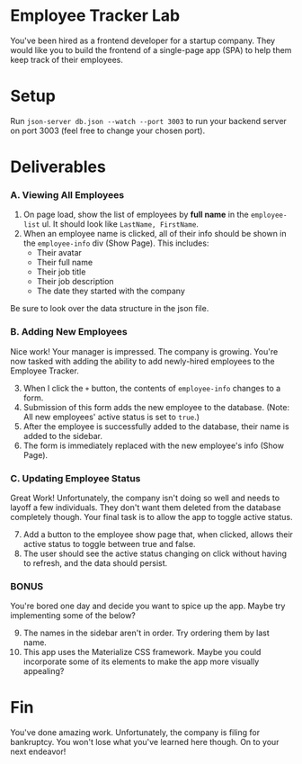 # Employee Tracker Lab
You've been hired as a frontend developer for a startup company. They would like you to build the frontend of a single-page app (SPA) to help them keep track of their employees.

# Setup
Run `json-server db.json --watch --port 3003` to run your backend server on port 3003 (feel free to change your chosen port).

# Deliverables
### A. Viewing All Employees
1. On page load, show the list of employees by **full name** in the `employee-list` ul. It should look like `LastName, FirstName`.
2. When an employee name is clicked, all of their info should be shown in the `employee-info` div (Show Page). This includes:
    - Their avatar
    - Their full name
    - Their job title
    - Their job description
    - The date they started with the company

Be sure to look over the data structure in the json file.

### B. Adding New Employees
Nice work! Your manager is impressed. The company is growing. You're now tasked with adding the ability to add newly-hired employees to the Employee Tracker.

3. When I click the `+` button, the contents of `employee-info` changes to a form.
4. Submission of this form adds the new employee to the database. (Note: All new employees' active status is set to `true`.)
5. After the employee is successfully added to the database, their name is added to the sidebar.
6. The form is immediately replaced with the new employee's info (Show Page).

### C. Updating Employee Status
Great Work! Unfortunately, the company isn't doing so well and needs to layoff a few individuals. They don't want them deleted from the database completely though. Your final task is to allow the app to toggle active status.

7. Add a button to the employee show page that, when clicked, allows their active status to toggle between true and false.
8. The user should see the active status changing on click without having to refresh, and the data should persist.

### BONUS
You're bored one day and decide you want to spice up the app. Maybe try implementing some of the below?

9. The names in the sidebar aren't in order. Try ordering them by last name.
10. This app uses the Materialize CSS framework. Maybe you could incorporate some of its elements to make the app more visually appealing?

# Fin
You've done amazing work. Unfortunately, the company is filing for bankruptcy. You won't lose what you've learned here though. On to your next endeavor!
